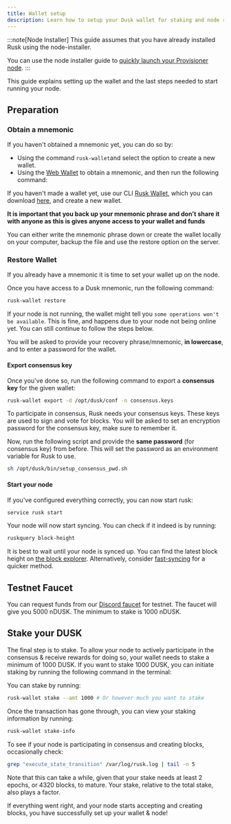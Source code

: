 ```yaml
---
title: Wallet setup
description: Learn how to setup your Dusk wallet for staking and node running.
---
```


:::note[Node Installer]
This guide assumes that you have already installed Rusk using the node-installer.

You can use the node installer guide to [quickly launch your Provisioner node](/operator/guides/provisioner-node).
:::

This guide explains setting up the wallet and the last steps needed to start running your node.

## Preparation

### Obtain a mnemonic

If you haven't obtained a mnemonic yet, you can do so by:
- Using the command `rusk-wallet`and select the option to create a new wallet.
- Using the [Web Wallet](https://apps.dusk.network/wallet/setup/) to obtain a mnemonic, and then run the following command:

If you haven't made a wallet yet, use our CLI [Rusk Wallet](https://apps.dusk.network/wallet/setup/), which you can download [here](https://github.com/dusk-network/rusk/releases/tag/rusk-wallet-0.1.0-rc.0), and create a new wallet.

**It is important that you back up your mnemonic phrase and don't share it with anyone as this is gives anyone access to your wallet and funds**

You can either write the mnemonic phrase down or create the wallet locally on your computer, backup the file and use the restore option on the server.

### Restore Wallet

If you already have a mnemonic it is time to set your wallet up on the node.

Once you have access to a Dusk mnemonic, run the following command:
```sh
rusk-wallet restore
```

If your node is not running, the wallet might tell you `some operations won't be available`. This is fine, and happens due to your node not being online yet. You can still continue to follow the steps below.

You will be asked to provide your recovery phrase/mnemonic, **in lowercase**, and to enter a password for the wallet.

#### Export consensus key

Once you've done so, run the following command to export a **consensus key** for the given wallet:
```sh
rusk-wallet export -d /opt/dusk/conf -n consensus.keys
```

To participate in consensus, Rusk needs your consensus keys. These keys are used to sign and vote for blocks. You will be asked to set an encryption password for the consensus key, make sure to remember it.

Now, run the following script and provide the **same password** (for consensus key) from before. This will set the password as an environment variable for Rusk to use.
```sh
sh /opt/dusk/bin/setup_consensus_pwd.sh
```

#### Start your node

If you've configured everything correctly, you can now start rusk:
```sh
service rusk start
```

Your node will now start syncing. You can check if it indeed is by running:
```sh
ruskquery block-height
```

It is best to wait until your node is synced up. You can find the latest block height on [the block explorer](https://explorer.dusk.network/). Alternatively, consider [fast-syncing](/operator/guides/fast-sync) for a quicker method.

## Testnet Faucet

You can request funds from our [Discord faucet](/operator/guides/nocturne-faucet) for testnet. The faucet will give you 5000 nDUSK. The minimum to stake is 1000 nDUSK.

## Stake your DUSK

The final step is to stake. To allow your node to actively participate in the consensus & receive rewards for doing so, your wallet needs to stake a minimum of 1000 DUSK. If you want to stake 1000 DUSK, you can initiate staking by running the following command in the terminal:

You can stake by running:

```sh
rusk-wallet stake --amt 1000 # Or however much you want to stake
```

Once the transaction has gone through, you can view your staking information by running:
```sh
rusk-wallet stake-info
```

To see if your node is participating in consensus and creating blocks, occasionally check:
```sh
grep "execute_state_transition" /var/log/rusk.log | tail -n 5
```

Note that this can take a while, given that your stake needs at least 2 epochs, or 4320 blocks, to mature. Your stake, relative to the total stake, also plays a factor.

If everything went right, and your node starts accepting and creating blocks, you have successfully set up your wallet & node!
